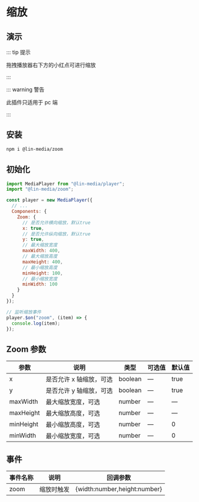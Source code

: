 # 缩放

## 演示

<zoom-use />

::: tip 提示

拖拽播放器右下方的小红点可进行缩放

:::

::: warning 警告

此插件只适用于 pc 端

:::

## 安装

```bash
npm i @lin-media/zoom
```

## 初始化

```javascript
import MediaPlayer from "@lin-media/player";
import "@lin-media/zoom";

const player = new MediaPlayer({
  // ...
  Components: {
    Zoom: {
      // 是否允许横向缩放，默认true
      x: true,
      // 是否允许纵向缩放，默认true
      y: true,
      // 最大缩放宽度
      maxWidth: 400,
      // 最大缩放高度
      maxHeight: 400,
      // 最小缩放高度
      minHeight: 100,
      // 最小缩放宽度
      minWidth: 100
    }
  }
});

// 监听缩放事件
player.$on("zoom", (item) => {
  console.log(item);
});
```

## Zoom 参数

| 参数      | 说明                    | 类型    | 可选值 | 默认值 |
| --------- | ----------------------- | ------- | ------ | ------ |
| x         | 是否允许 x 轴缩放，可选 | boolean | —      | true   |
| y         | 是否允许 y 轴缩放，可选 | boolean | —      | true   |
| maxWidth  | 最大缩放宽度，可选      | number  | —      | —      |
| maxHeight | 最大缩放高度，可选      | number  | —      | —      |
| minHeight | 最小缩放高度，可选      | number  | —      | 0      |
| minWidth  | 最小缩放宽度，可选      | number  | —      | 0      |

## 事件

| 事件名称 | 说明       | 回调参数                     |
| -------- | ---------- | ---------------------------- |
| zoom     | 缩放时触发 | {width:number,height:number} |
